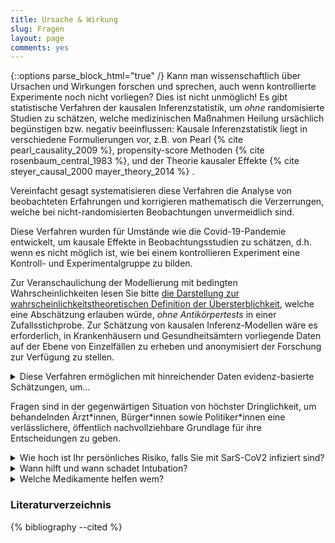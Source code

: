 ```yaml
---
title: Ursache & Wirkung
slug: Fragen
layout: page
comments: yes
---
```

{::options parse_block_html="true" /}
Kann man wissenschaftlich über Ursachen und Wirkungen forschen und sprechen, auch wenn kontrollierte Experimente noch nicht vorliegen?
Dies ist nicht unmöglich!
Es gibt statistische Verfahren der kausalen Inferenzstatistik, um *ohne* randomisierte Studien zu schätzen, welche medizinischen Maßnahmen Heilung ursächlich begünstigen bzw. negativ beeinflussen:
Kausale Inferenzstatistik liegt in verschiedene Formulierungen vor, z.B. von Pearl {% cite pearl_causality_2009 %}, propensity-score Methoden {% cite rosenbaum_central_1983 %}, und der Theorie kausaler Effekte {% cite steyer_causal_2000 mayer_theory_2014 %} .

Vereinfacht gesagt systematisieren diese Verfahren die Analyse von beobachteten Erfahrungen und korrigieren mathematisch die Verzerrungen, welche bei nicht-randomisierten Beobachtungen unvermeidlich sind.

Diese Verfahren wurden für Umstände wie die Covid-19-Pandemie entwickelt, um kausale Effekte in Beobachtungsstudien zu schätzen, d.h. wenn es nicht möglich ist, wie bei einem kontrollieren Experiment eine Kontroll- und Experimentalgruppe zu bilden.
 <!-- erlaubt es auf Basis nicht experimentell und randomisiert erhobener Daten ursächliche Effekte zu schätzen.Sie  -->
 <!-- , beispielsweise aus ethischen oder ökonomischen Gründen. -->
Zur Veranschaulichung der Modellierung mit bedingten Wahrscheinlichkeiten lesen Sie bitte [die Darstellung zur wahrscheinlichkeitstheoretischen Definition der Übersterblichkeit](Kausalitaetsmodell.html), welche eine Abschätzung erlauben würde, *ohne Antikörpertests* in einer Zufallsstichprobe.
Zur Schätzung von kausalen Inferenz-Modellen wäre es erforderlich, in Krankenhäusern und Gesundheitsämtern vorliegende Daten auf der Ebene von Einzelfällen zu erheben und anonymisiert der Forschung zur Verfügung zu stellen.



<details><summary markdown="span">Diese Verfahren ermöglichen mit hinreichender Daten evidenz-basierte Schätzungen, um...</summary>
1. die **Wirksamkeit medizinischer Maßnahmen** durch systematische Beobachtung und Erfassung zu bestimmen.
2. eine dringend benötigte Schätzung der **durchschnittlichen Mortalität** von Covid-19 bezogen auf die Gesamtbevölkerung zu berechnen.
3. das **bedingte Risiko**, im Falle einer Infektion zu versterben, verlässlich zu quantifizieren, für Personen eines bestimmten **Alters, Geschlechts** und auch für Personen mit **bestimmten bekannten Vorerkrankungen**.
4. die Folgen von Plänen abzuschätzen, einen hinlänglich großen Teil der Bevölkerung **natürlich zu immunisieren** und um dadurch eine Ausbreitung der Krankheit wesentlich zu vermindern (Herdenimmunisierung): 

   Dafür wäre die Frage zu beantworten, welche 60%-70% der Bevölkerung mit dem geringsten Risiko eines schweren Krankheitsverlaufs erkranken könnten, und wie groß das Risiko dieser Personengruppen wäre, an der Erkrankung zu versterben.
5. diese zu erwartenden Folgen einer kontrollierten Herdenimmunisierung den erwarteten Folgen anderer Maßnahmen, zum Beispiel des Risikos von Nebenwirkungen eines in begrenztem Umfang getesteten Impfstoffs, gegenüberzustellen.

</details>

Fragen sind in der gegenwärtigen Situation von höchster Dringlichkeit, um behandelnden Ärzt\*innen, Bürger\*innen sowie Politiker*innen eine verlässlichere, öffentlich nachvollziehbare Grundlage für ihre Entscheidungen zu geben.

<details><summary markdown="span">Wie hoch ist Ihr persönliches Risiko, falls Sie mit SarS-CoV2 infiziert sind?</summary>
Es ist Gegenstand der Diskussion, in welchem Ausmaß Menschen "an" oder "mit" Covid-19 versterben.
Die Frage ist, ob Corona *ursächlich* war für das Versterben einer Person, oder ob die Person nicht in einem überschaubaren Zeitraum ohnehin gestorben wäre. 
Damit zusammen hängen die Fragen, wie gefährlich Covid-19 im Vergleich zu beispielsweise Influenza ist, und für welche Personengruppen sie besonders gefährlich ist.
Diese Fragen sind relevant, um die Wirksamkeit und Verhältnismäßigkeit möglicher Maßnahmen zu diskutieren.

Anhand der veröffentlichten Infektions- und Sterblichkeitszahlen sind diese Fragen nicht zu beantworten.
Antikörpertests auf einer representativ ausgewählten Gruppe von Menschen können die Frage der durchschnittlichen Sterblichkeit statistisch klären, und es gibt Hinweise, dass die Bevölkerung bereits stärker immunisiert sein könnte als befürchtet {% cite bendavid_covid-19_2020 braun_presence_2020 %}. 
Wie hoch das Risiko für Personen mit bestimmten Vorerkrankungen ist, wird derzeit auf Grundlage des Expertenwissens durch das Urteil des begutachtenden Pathologen durch Obduktionen geklärt.
Die Übersterblichkeitsstatistik ([EUROMOMO](https://www.euromomo.eu/)) fasst die Folgen der Covid-19 Erkrankung und aller lokal getroffenen Maßnahmen ununterscheidbar zusammen.
Beispielsweise lassen sich anhand der Übersterblichkeit Maßnahmen nicht bewerten, die in Italien möglicherweise zu einer hohen Zahl vermeidbarer Krankenhausinfektionen führten {% cite boccia_what_2020 %}.
</details>


<details><summary markdown="span">Wann hilft und wann schadet Intubation?</summary>
Die Ärzt\*innen in den Intensivstationen müssen täglich Behandlungsentscheidungen treffen. Sie treffen diese aufgrund ihrer Erfahrung mit anderen Lungenerkrankungen. Es gibt allerdings zahlreiche Berichte, dass Covid-19 sich bedeutend von anderen Krankkeiten unterscheidet. Der Austausch von Ärzt\*innen untereinander findet derzeit statt, aber nicht in systematischer, technisch unterstützter Weise.
Beispielsweise traten einige Ärzt\*innen in Europa und den USA an die Öffentlichkeit, und berichteten über Ihre Erfahrungen mit dem Intubieren bei an Covid-19 erkrankten Patienten:
Sie äußerten sich überrascht, dass selbst bei niedriger Sauerstoffsättigung von ca. 50% viele ihrer Patienten ohne Intubation die Krankheit überstehen, jedoch die intubierten Patienten zumeist versterben
([New York Times Artikel](https://www.nytimes.com/2020/04/14/nyregion/new-york-coronavirus.html){:target="_blank"},
[New York Times @ YouTube](https://www.youtube.com/watch?v=bp5RMutCNoI){:target="_blank"}).
</details>

<details><summary markdown="span">Welche Medikamente helfen wem?</summary>
Ärzte lernen von den Beobachtungen während ihrer Arbeit und - in einer neuen Pandemie - durch Versuch, Irrtum und Erfolg.
Diese Erfahrungen können randomisierte Studien zur Wirksamkeit der Intubationsbehandlung anregen.
Aber der übliche kontrollierte Forschungsprozess braucht Zeit und erfodert unter anderem sorgfältig ethische Abwägungen, wer in der Experimentalgruppe behandelt wird, und wer nicht (vgl. Drosten).
Heute gibt es diese wissenschaftlichen, randomisierten Studien zum Behandlungserfolg von Interventionen noch nicht
In dieser katastrophalen Situation ist es besonders wichtig, nicht nur Erfahrungsberichte zu teilen oder auf kontrollierte Studien zu warten. 
Bis dahin könnten Informationen über Interventionen und deren Erfolg systematisch mit einer Datenspende erkrankter Personen gesammelt werden, um so wissenschaftliche Einschätzungen zu erhalten.
</details>




### Literaturverzeichnis

{% bibliography --cited %}
